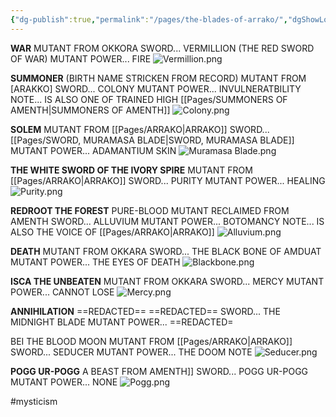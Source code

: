 ```yaml
---
{"dg-publish":true,"permalink":"/pages/the-blades-of-arrako/","dgShowLocalGraph":true}
---
```



**WAR**
MUTANT FROM OKKORA 
SWORD... VERMILLION (THE RED SWORD OF WAR)
MUTANT POWER... FIRE
![Vermillion.png](/img/user/Assets/Vermillion.png)

**SUMMONER**
(BIRTH NAME STRICKEN FROM RECORD)
MUTANT FROM [ARAKKO]
SWORD... COLONY
MUTANT POWER... INVULNERATBILITY
NOTE... IS ALSO ONE OF TRAINED HIGH [[Pages/SUMMONERS OF AMENTH\|SUMMONERS OF AMENTH]]
![Colony.png](/img/user/Assets/Colony.png)

**SOLEM**
MUTANT FROM [[Pages/ARRAKO\|ARRAKO]]
SWORD... [[Pages/SWORD, MURAMASA BLADE\|SWORD, MURAMASA BLADE]]
MUTANT POWER... ADAMANTIUM SKIN
![Muramasa Blade.png](/img/user/Assets/Muramasa%20Blade.png)

**THE WHITE SWORD OF THE IVORY SPIRE**
MUTANT FROM [[Pages/ARRAKO\|ARRAKO]]
SWORD... PURITY
MUTANT POWER... HEALING
![Purity.png](/img/user/Assets/Purity.png)

**REDROOT THE FOREST**
PURE-BLOOD MUTANT
RECLAIMED FROM AMENTH
SWORD... ALLUVIUM
MUTANT POWER... BOTOMANCY
NOTE... IS ALSO THE VOICE OF [[Pages/ARRAKO\|ARRAKO]]
![Alluvium.png](/img/user/Assets/Alluvium.png)

**DEATH**
MUTANT FROM OKKARA
SWORD... THE BLACK BONE OF AMDUAT
MUTANT POWER... THE EYES OF DEATH
![Blackbone.png](/img/user/Assets/Blackbone.png)

**ISCA THE UNBEATEN**
MUTANT FROM OKKARA
SWORD... MERCY
MUTANT POWER... CANNOT LOSE
![Mercy.png](/img/user/Assets/Mercy.png)

**ANNIHILATION**
==REDACTED==
==REDACTED==
SWORD... THE MIDNIGHT BLADE
MUTANT POWER... ==REDACTED=

BEI THE BLOOD MOON
MUTANT FROM [[Pages/ARRAKO\|ARRAKO]]
SWORD... SEDUCER
MUTANT POWER... THE DOOM NOTE
![Seducer.png](/img/user/Assets/Seducer.png)

**POGG UR-POGG**
A BEAST FROM AMENTH]]
SWORD... POGG UR-POGG
MUTANT POWER... NONE
![Pogg.png](/img/user/Assets/Pogg.png)

#mysticism 